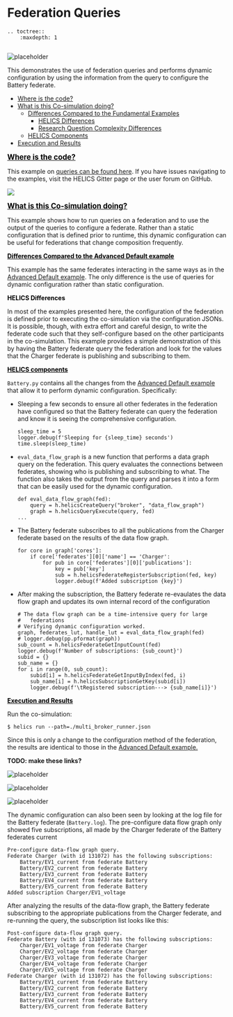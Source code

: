 # Federation Queries




```eval_rst
.. toctree::
    :maxdepth: 1


```

![placeholder](../../../img/user_guide_combinations_advanced.png)


This demonstrates the use of federation queries and performs dynamic configuration by using the information from the query to configure the Battery federate.

* [Where is the code?](#where-is-the-code)
* [What is this Co-simulation doing?](#what-is-this-co-simulation-doing)
	* [Differences Compared to the Fundamental Examples](#differences-compared-to-the-advanced-default-example)
		* [HELICS Differences](#helics-differences)
		* [Research Question Complexity Differences](#research-question-complexity-differences)
	* [HELICS Components](#helics-components)
* [Execution and Results](#execution-and-results)


	
	
	

<a name="where-is-the-code">
<strong>
<span style="font-size:larger;color:black;text-decoration:underline;">
Where is the code?
</span>
</strong>
</a>

This example on [queries can be found here](https://github.com/GMLC-TDC/HELICS-Examples/tree/master/user_guide_examples/advanced/advanced_message_comm/query). If you have issues navigating to the examples, visit the HELICS Gitter page or the user forum on GitHub.


[![](../../../img/advanced_query_github.png)](https://github.com/GMLC-TDC/HELICS-Examples/tree/master/user_guide_examples/advanced)







<a name="what-is-this-co-simulation-doing">
<strong>
<span style="font-size:larger;color:black;text-decoration:underline;">
What is this Co-simulation doing?
</span>
</strong>
</a>

This example shows how to run queries on a federation and to use the output of the queries to configure a federate. Rather than a static configuration that is defined prior to runtime, this dynamic configuration can be useful for federations that change composition frequently.





<a name="differences-compared-to-the-advanced-default-example">
<strong>
<span style="color:black;text-decoration:underline;">
Differences Compared to the Advanced Default example
</span>
</strong>
</a>

This example has the same federates interacting in the same ways as in the [Advanced Default example](./advanced_default.md). The only difference is the use of queries for dynamic configuration rather than static configuration.




<a name="helics-differences">
<strong>
<span style="color:black">
HELICS Differences
</span>
</strong>
</a>

In most of the examples presented here, the configuration of the federation is defined prior to executing the co-simulation via the configuration JSONs. It is possible, though, with extra effort and careful design, to write the federate code such that they self-configure based on the other participants in the co-simulation. This example provides a simple demonstration of this by having the Battery federate query the federation and look for the values that the Charger federate is publishing and subscribing to them.
 




<a name="helics-components">
<strong>
<span style="color:black;text-decoration:underline;">
HELICS components
</span>
</strong>
</a>

`Battery.py` contains all the changes from the [Advanced Default example](./advanced_default.md) that allow it to perform dynamic configuration. Specifically:

* Sleeping a few seconds to ensure all other federates in the federation have configured so that the Battery federate can query the federation and know it is seeing the comprehensive configuration.

	```
	sleep_time = 5
	logger.debug(f'Sleeping for {sleep_time} seconds')
	time.sleep(sleep_time)
	```

* `eval_data_flow_graph` is a new function that performs a data graph query on the federation. This query evaluates the connections between federates, showing who is publishing and subscribing to what. The function also takes the output from the query and parses it into a form that can be easily used for the dynamic configuration.

	```
	def eval_data_flow_graph(fed):
	    query = h.helicsCreateQuery("broker", "data_flow_graph")
	    graph = h.helicsQueryExecute(query, fed)
	...
	```



* The Battery federate subscribes to all the publications from the Charger federate based on the results of the data flow graph.

	```
	for core in graph['cores']:
	    if core['federates'][0]['name'] == 'Charger':
	        for pub in core['federates'][0]['publications']:
	            key = pub['key']
	            sub = h.helicsFederateRegisterSubscription(fed, key)
	            logger.debug(f'Added subscription {key}')
	```


* After making the subscription, the Battery federate re-evaulates the data flow graph and updates its own internal record of the configuration

	```
	# The data flow graph can be a time-intensive query for large
	#   federations
	# Verifying dynamic configuration worked.
	graph, federates_lut, handle_lut = eval_data_flow_graph(fed)
	# logger.debug(pp.pformat(graph))
	sub_count = h.helicsFederateGetInputCount(fed)
	logger.debug(f'Number of subscriptions: {sub_count}')
	subid = {}
	sub_name = {}
	for i in range(0, sub_count):
	    subid[i] = h.helicsFederateGetInputByIndex(fed, i)
	    sub_name[i] = h.helicsSubscriptionGetKey(subid[i])
	    logger.debug(f'\tRegistered subscription---> {sub_name[i]}')
	```







<a name="execution-and-results">
<strong>
<span style="color:black;text-decoration:underline;">
Execution and Results
</span>
</strong>
</a>

Run the co-simulation:

`$ helics run --path=./multi_broker_runner.json`


Since this is only a change to the configuration method of the federation, the results are identical to those in the [Advanced Default example.](./advanced_default.md)

**TODO: make these links?**

![placeholder](../../../img/advanced_query_charging_power.png)

![placeholder](../../../img/advanced_query_estimated_SOCs.png)

![placeholder](../../../img/advanced_query_battery_SOCs.png)


The dynamic configuration can also been seen by looking at the log file for the Battery federate (`Battery.log`). The pre-configure data flow graph only showed five subscriptions, all made by the Charger federate of the Battery federates current

```
Pre-configure data-flow graph query.
Federate Charger (with id 131072) has the following subscriptions:
	Battery/EV1_current from federate Battery
	Battery/EV2_current from federate Battery
	Battery/EV3_current from federate Battery
	Battery/EV4_current from federate Battery
	Battery/EV5_current from federate Battery
Added subscription Charger/EV1_voltage
```

After analyzing the results of the data-flow graph, the Battery federate subscribing to the appropriate publications from the Charger federate, and re-running the query, the subscription list looks like this:

```
Post-configure data-flow graph query.
Federate Battery (with id 131073) has the following subscriptions:
	Charger/EV1_voltage from federate Charger
	Charger/EV2_voltage from federate Charger
	Charger/EV3_voltage from federate Charger
	Charger/EV4_voltage from federate Charger
	Charger/EV5_voltage from federate Charger
Federate Charger (with id 131072) has the following subscriptions:
	Battery/EV1_current from federate Battery
	Battery/EV2_current from federate Battery
	Battery/EV3_current from federate Battery
	Battery/EV4_current from federate Battery
	Battery/EV5_current from federate Battery
```

